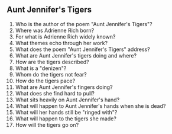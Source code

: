 ## Aunt Jennifer's Tigers

1.  Who is the author of the poem "Aunt Jennifer's Tigers"?
2.  Where was Adrienne Rich born?
3.  For what is Adrienne Rich widely known?
4.  What themes echo through her work?
5.  What does the poem "Aunt Jennifer's Tigers" address?
6.  What are Aunt Jennifer's tigers doing and where?
7.  How are the tigers described?
8.  What is a "denizen"?
9.  Whom do the tigers not fear?
10. How do the tigers pace?
11. What are Aunt Jennifer's fingers doing?
12. What does she find hard to pull?
13. What sits heavily on Aunt Jennifer's hand?
14. What will happen to Aunt Jennifer's hands when she is dead?
15. What will her hands still be "ringed with"?
16. What will happen to the tigers she made?
17. How will the tigers go on?
